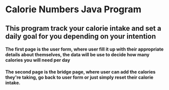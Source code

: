 # Calorie Numbers Java Program

## This program track your calorie intake and set a daily goal for you depending on your intention

#### The first page is the user form, where user fill it up with their appropriate details about themselves, the data will be use to decide how many calories you will need per day

#### The second page is the bridge page, where user can add the calories they're taking, go back to user form or just simply reset their calorie intake.
